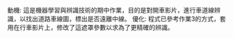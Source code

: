 動機:
這是機器學習與辨識技術的期中作業，目的是對開車影片，進行車道線辨識，以找出道路車線圖，標出是否遠離中線。
優化:
程式已參考作業3的方式，套用在行車影片上，修改了這遮罩參數以求為了更精確的辨識。
